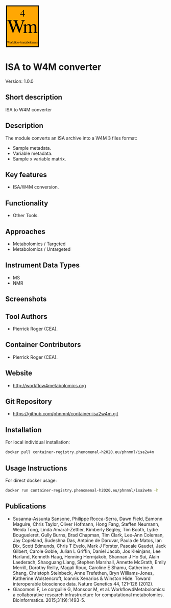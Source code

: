 <!-- Guidance: see https://github.com/phnmnl/phenomenal-h2020/wiki/The-Guideline-for-Container-GitHub-Respository-README.md-Creation -->

![Logo](w4m.png)

# ISA to W4M converter
Version: 1.0.0

## Short description

<!-- 
This should only be 20 to 40 words, hopefully a single sentence.
-->

ISA to W4M converter

## Description

The module converts an ISA archive into a W4M 3 files format:

 - Sample metadata.
 - Variable metadata.
 - Sample x variable matrix.

## Key features

- ISA/W4M conversion.

## Functionality

- Other Tools.

## Approaches

- Metabolomics / Targeted
- Metabolomics / Untargeted

## Instrument Data Types

- MS
- NMR

## Screenshots

## Tool Authors

- Pierrick Roger (CEA).

## Container Contributors

- Pierrick Roger (CEA).

## Website

- http://workflow4metabolomics.org

## Git Repository

- https://github.com/phnmnl/container-isa2w4m.git

## Installation 

For local individual installation:

```bash
docker pull container-registry.phenomenal-h2020.eu/phnmnl/isa2w4m
```

## Usage Instructions

For direct docker usage:
```bash
docker run container-registry.phenomenal-h2020.eu/phnmnl/isa2w4m -h
```

## Publications

<!-- Guidance:
Use AMA style publications as a list (you can export AMA from PubMed, on the Formats: Citation link when looking at the entry).
-->

 - Susanna-Assunta Sansone, Philippe Rocca-Serra, Dawn Field, Eamonn Maguire, Chris Taylor, Oliver Hofmann, Hong Fang, Steffen Neumann, Weida Tong, Linda Amaral-Zettler, Kimberly Begley, Tim Booth, Lydie Bougueleret, Gully Burns, Brad Chapman, Tim Clark, Lee-Ann Coleman, Jay Copeland, Sudeshna Das, Antoine de Daruvar, Paula de Matos, Ian Dix, Scott Edmunds, Chris T Evelo, Mark J Forster, Pascale Gaudet, Jack Gilbert, Carole Goble, Julian L Griffin, Daniel Jacob, Jos Kleinjans, Lee Harland, Kenneth Haug, Henning Hermjakob, Shannan J Ho Sui, Alain Laederach, Shaoguang Liang, Stephen Marshall, Annette McGrath, Emily Merrill, Dorothy Reilly, Magali Roux, Caroline E Shamu, Catherine A Shang, Christoph Steinbeck, Anne Trefethen, Bryn Williams-Jones, Katherine Wolstencroft, Ioannis Xenarios & Winston Hide: Toward interoperable bioscience data. Nature Genetics 44, 121–126 (2012).
 - Giacomoni F, Le corguillé G, Monsoor M, et al. Workflow4Metabolomics: a collaborative research infrastructure for computational metabolomics. Bioinformatics. 2015;31(9):1493-5.
